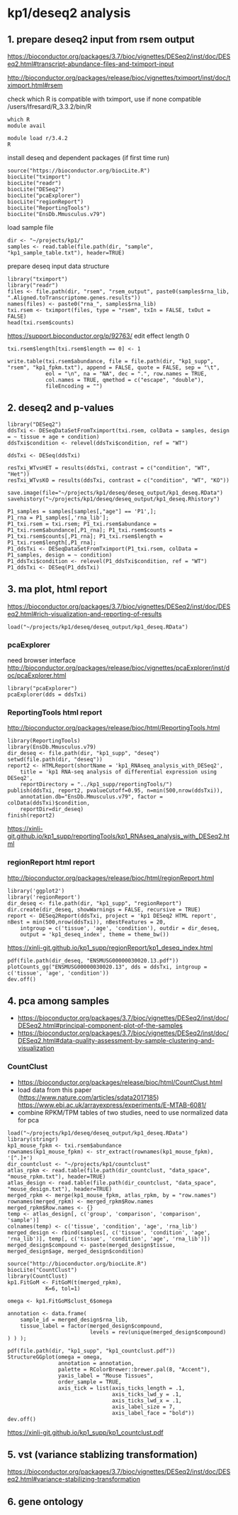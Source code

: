 
# kp1/deseq2 analysis

## 1. prepare deseq2 input from rsem output

https://bioconductor.org/packages/3.7/bioc/vignettes/DESeq2/inst/doc/DESeq2.html#transcript-abundance-files-and-tximport-input

http://bioconductor.org/packages/release/bioc/vignettes/tximport/inst/doc/tximport.html#rsem

check which R is compatible with tximport,
use if none compatible /users/lfresard/R_3.3.2/bin/R
```{r}
which R
module avail
```

```{bash}
module load r/3.4.2
R
```

install deseq and dependent packages (if first time run)
```{r}
source("https://bioconductor.org/biocLite.R")
biocLite("tximport")
biocLite("readr")
biocLite("DESeq2")
biocLite("pcaExplorer")
biocLite("regionReport")
biocLite("ReportingTools")
biocLite("EnsDb.Mmusculus.v79")
```

load sample file
```{r}
dir <- "~/projects/kp1/"
samples <- read.table(file.path(dir, "sample", "kp1_sample_table.txt"), header=TRUE)
```

prepare deseq input data structure
```{r}
library("tximport")
library("readr")
files <- file.path(dir, "rsem", "rsem_output", paste0(samples$rna_lib, ".Aligned.toTranscriptome.genes.results"))
names(files) <- paste0("rna_", samples$rna_lib)
txi.rsem <- tximport(files, type = "rsem", txIn = FALSE, txOut = FALSE)
head(txi.rsem$counts)
```

https://support.bioconductor.org/p/92763/
edit effect length 0
```{r}
txi.rsem$length[txi.rsem$length == 0] <- 1
```

```{r}
write.table(txi.rsem$abundance, file = file.path(dir, "kp1_supp", "rsem", "kp1_fpkm.txt"), append = FALSE, quote = FALSE, sep = "\t",
            eol = "\n", na = "NA", dec = ".", row.names = TRUE,
            col.names = TRUE, qmethod = c("escape", "double"),
            fileEncoding = "")
```

## 2. deseq2 and p-values

```{r}
library("DESeq2")
ddsTxi <- DESeqDataSetFromTximport(txi.rsem, colData = samples, design = ~ tissue + age + condition)
ddsTxi$condition <- relevel(ddsTxi$condition, ref = "WT")

ddsTxi <- DESeq(ddsTxi)

resTxi_WTvsHET = results(ddsTxi, contrast = c("condition", "WT", "Het"))
resTxi_WTvsKO = results(ddsTxi, contrast = c("condition", "WT", "KO"))
```

```{r}
save.image(file="~/projects/kp1/deseq/deseq_output/kp1_deseq.RData")
savehistory("~/projects/kp1/deseq/deseq_output/kp1_deseq.Rhistory")
```

```{r}
P1_samples = samples[samples[,"age"] == 'P1',];
P1_rna = P1_samples[,'rna_lib'];
P1_txi.rsem = txi.rsem; P1_txi.rsem$abundance = P1_txi.rsem$abundance[,P1_rna]; P1_txi.rsem$counts = P1_txi.rsem$counts[,P1_rna]; P1_txi.rsem$length = P1_txi.rsem$length[,P1_rna];
P1_ddsTxi <- DESeqDataSetFromTximport(P1_txi.rsem, colData = P1_samples, design = ~ condition)
P1_ddsTxi$condition <- relevel(P1_ddsTxi$condition, ref = "WT")
P1_ddsTxi <- DESeq(P1_ddsTxi)
```

## 3. ma plot, html report

https://bioconductor.org/packages/3.7/bioc/vignettes/DESeq2/inst/doc/DESeq2.html#rich-visualization-and-reporting-of-results

```{r}
load("~/projects/kp1/deseq/deseq_output/kp1_deseq.RData")
```

### pcaExplorer
need browser interface
http://bioconductor.org/packages/release/bioc/vignettes/pcaExplorer/inst/doc/pcaExplorer.html
```{r}
library("pcaExplorer")
pcaExplorer(dds = ddsTxi)
```

### ReportingTools html report
http://bioconductor.org/packages/release/bioc/html/ReportingTools.html
```{r}
library(ReportingTools)
library(EnsDb.Mmusculus.v79)
dir_deseq <- file.path(dir, "kp1_supp", "deseq")
setwd(file.path(dir, "deseq"))
report2 <- HTMLReport(shortName = 'kp1_RNAseq_analysis_with_DESeq2',
	title = 'kp1 RNA-seq analysis of differential expression using DESeq2',
	reportDirectory = "../kp1_supp/reportingTools/")
publish(ddsTxi, report2, pvalueCutoff=0.95, n=min(500,nrow(ddsTxi)),
	annotation.db="EnsDb.Mmusculus.v79", factor = colData(ddsTxi)$condition,
	reportDir=dir_deseq)
finish(report2)
```
https://xinli-git.github.io/kp1_supp/reportingTools/kp1_RNAseq_analysis_with_DESeq2.html

### regionReport html report
http://bioconductor.org/packages/release/bioc/html/regionReport.html
```{r}
library('ggplot2')
library('regionReport')
dir_deseq <- file.path(dir, "kp1_supp", "regionReport")
dir.create(dir_deseq, showWarnings = FALSE, recursive = TRUE)
report <- DESeq2Report(ddsTxi, project = 'kp1 DESeq2 HTML report', nBest = min(500,nrow(ddsTxi)), nBestFeatures = 20,  
    intgroup = c('tissue', 'age', 'condition'), outdir = dir_deseq,
    output = 'kp1_deseq_index', theme = theme_bw())
```
https://xinli-git.github.io/kp1_supp/regionReport/kp1_deseq_index.html

```{r}
pdf(file.path(dir_deseq, "ENSMUSG00000030020.13.pdf"))
plotCounts_gg("ENSMUSG00000030020.13", dds = ddsTxi, intgroup = c('tissue', 'age', 'condition'))
dev.off()
```

## 4. pca among samples

* https://bioconductor.org/packages/3.7/bioc/vignettes/DESeq2/inst/doc/DESeq2.html#principal-component-plot-of-the-samples
* https://bioconductor.org/packages/3.7/bioc/vignettes/DESeq2/inst/doc/DESeq2.html#data-quality-assessment-by-sample-clustering-and-visualization
### CountClust
* https://bioconductor.org/packages/release/bioc/html/CountClust.html
* load data from this paper (https://www.nature.com/articles/sdata2017185)
https://www.ebi.ac.uk/arrayexpress/experiments/E-MTAB-6081/
* combine RPKM/TPM tables of two studies, need to use normalized data for pca
```{r}
load("~/projects/kp1/deseq/deseq_output/kp1_deseq.RData")
library(stringr)
kp1_mouse_fpkm <- txi.rsem$abundance
rownames(kp1_mouse_fpkm) <- str_extract(rownames(kp1_mouse_fpkm), '[^.]+')
dir_countclust <- "~/projects/kp1/countclust"
atlas_rpkm <- read.table(file.path(dir_countclust, "data_space", "mouse_rpkm.txt"), header=TRUE)
atlas_design <- read.table(file.path(dir_countclust, "data_space", "mouse_design.txt"), header=TRUE)
merged_rpkm <- merge(kp1_mouse_fpkm, atlas_rpkm, by = "row.names")
rownames(merged_rpkm) <- merged_rpkm$Row.names
merged_rpkm$Row.names <- {}
temp <- atlas_design[, c('group', 'comparison', 'comparison', 'sample')]
colnames(temp) <- c('tissue', 'condition', 'age', 'rna_lib')
merged_design <- rbind(samples[, c('tissue', 'condition', 'age', 'rna_lib')], temp[, c('tissue', 'condition', 'age', 'rna_lib')])
merged_design$compound <- paste(merged_design$tissue, merged_design$age, merged_design$condition)
```

```{r}
source("http://bioconductor.org/biocLite.R")
biocLite("CountClust")
library(CountClust)
kp1.FitGoM <- FitGoM(t(merged_rpkm),
            K=6, tol=1)
```
```{r}
omega <- kp1.FitGoM$clust_6$omega

annotation <- data.frame(
    sample_id = merged_design$rna_lib,
    tissue_label = factor(merged_design$compound,
                          levels = rev(unique(merged_design$compound) ) ) );

pdf(file.path(dir, "kp1_supp", "kp1_countclust.pdf"))
StructureGGplot(omega = omega,
                annotation = annotation,
                palette = RColorBrewer::brewer.pal(8, "Accent"),
                yaxis_label = "Mouse Tissues",
                order_sample = TRUE,
                axis_tick = list(axis_ticks_length = .1,
                                 axis_ticks_lwd_y = .1,
                                 axis_ticks_lwd_x = .1,
                                 axis_label_size = 7,
                                 axis_label_face = "bold"))
dev.off()
```
https://xinli-git.github.io/kp1_supp/kp1_countclust.pdf


## 5. vst (variance stablizing transformation)

https://bioconductor.org/packages/3.7/bioc/vignettes/DESeq2/inst/doc/DESeq2.html#variance-stabilizing-transformation

## 6. gene ontology





